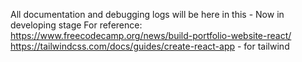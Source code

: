 All documentation and debugging logs will be here in this - Now in developing stage
For reference: https://www.freecodecamp.org/news/build-portfolio-website-react/
https://tailwindcss.com/docs/guides/create-react-app - for tailwind